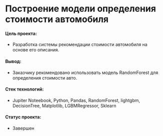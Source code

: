 # Построение модели определения стоимости автомобиля

#### Цель проекта: 
- Разработка системы рекомендации стоимости автомобиля на основе его описания.

#### Вывод:
- Заказчику рекомендовано использовать модель RandomForest для определения стоимости авто.

#### Стек технологий:
- Jupiter Noteebook, Python, Pandas, RandomForest, lightgbm, DecisionTree, Matplotlib, LGBMRegressor, Sklearn

#### Статус проекта:
- Завершен
